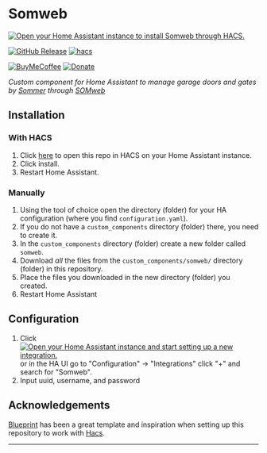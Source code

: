# Somweb

[![Open your Home Assistant instance to install Somweb through HACS.](https://my.home-assistant.io/badges/hacs_repository.svg)](https://my.home-assistant.io/redirect/hacs_repository/?owner=taarskog&repository=home-assistant-component-somweb&category=integration)

[![GitHub Release][releases-shield]][releases]
[![hacs][hacsbadge]][hacs]

<!-- [![GitHub Activity][commits-shield]][commits] -->
<!-- [![License][license-shield]](LICENSE) -->

<!-- ![Project Maintenance][maintenance-shield] -->
[![BuyMeCoffee][buymecoffeebadge]][buymecoffee]
[![Donate][paypalmebadge]][paypalme]

<!-- [![Discord][discord-shield]][discord] -->
<!-- [![Community Forum][forum-shield]][forum] -->

_Custom component for Home Assistant to manage garage doors and gates by [Sommer][sommer] through [SOMweb][sommer-somweb]_

<!-- **This integration will set up the following platforms.**

Platform | Description
-- | --
`binary_sensor` | Show something `True` or `False`.
`sensor` | Show info from blueprint API.
`switch` | Switch something `True` or `False`. -->

## Installation

### With HACS

1. Click [here](https://my.home-assistant.io/redirect/hacs_repository/?owner=taarskog&repository=home-assistant-component-somweb&category=integration) to open this repo in HACS on your Home Assistant instance.
1. Click install.
1. Restart Home Assistant.

### Manually

1. Using the tool of choice open the directory (folder) for your HA configuration (where you find `configuration.yaml`).
1. If you do not have a `custom_components` directory (folder) there, you need to create it.
1. In the `custom_components` directory (folder) create a new folder called `somweb`.
1. Download _all_ the files from the `custom_components/somweb/` directory (folder) in this repository.
1. Place the files you downloaded in the new directory (folder) you created.
1. Restart Home Assistant

## Configuration

1. Click [![Open your Home Assistant instance and start setting up a new integration.](https://my.home-assistant.io/badges/config_flow_start.svg)](https://my.home-assistant.io/redirect/config_flow_start/?domain=somweb) or in the HA UI go to "Configuration" -> "Integrations" click "+" and search for "Somweb".
1. Input uuid, username, and password

<!---->

<!-- ## Contributions are welcome!

If you want to contribute to this please read the [Contribution guidelines](CONTRIBUTING.md) -->

## Acknowledgements

[Blueprint][blueprint-repo] has been a great template and inspiration when setting up this repository to work with [Hacs][hacs].

***

[sommer]: https://www.sommer.eu
[sommer-somweb]: https://www.sommer.eu/en/somweb.html

[buymecoffee]: https://www.buymeacoffee.com/taarskog
[buymecoffeebadge]: https://img.shields.io/badge/buy%20me%20a%20coffee-donate-yellow.svg?style=for-the-badge

[paypalme]: https://paypal.me/taarskog
[paypalmebadge]: https://img.shields.io/badge/Donate-PayPal-blue.svg?style=for-the-badge

[commits-shield]: https://img.shields.io/github/commit-activity/y/taarskog/home-assistant-component-somweb.svg?style=for-the-badge
[commits]: https://github.com/taarskog/home-assistant-component-somweb/commits/main

[hacs]: https://github.com/hacs/integration
[hacsbadge]: https://img.shields.io/badge/HACS-Custom-orange.svg?style=for-the-badge

[discord]: https://discord.gg/Qa5fW2R
[discord-shield]: https://img.shields.io/discord/330944238910963714.svg?style=for-the-badge

[forum-shield]: https://img.shields.io/badge/community-forum-brightgreen.svg?style=for-the-badge
[forum]: https://community.home-assistant.io/

[license-shield]: https://img.shields.io/github/license/taarskog/home-assistant-component-somweb.svg?style=for-the-badge
[maintenance-shield]: https://img.shields.io/badge/maintainer-Trond%20Aarskog%20%40taarskog-blue.svg?style=for-the-badge

[releases-shield]: https://img.shields.io/github/release/taarskog/home-assistant-component-somweb.svg?style=for-the-badge
[releases]: https://github.com/taarskog/home-assistant-component-somweb/releases

[blueprint-repo]: https://github.com/ludeeus/integration_blueprint
